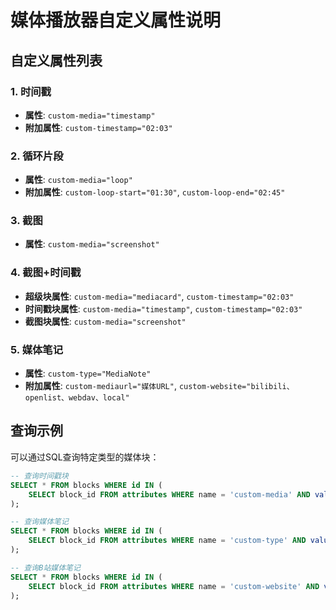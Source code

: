 # 媒体播放器自定义属性说明

## 自定义属性列表

### 1. 时间戳
- **属性**: `custom-media="timestamp"`
- **附加属性**: `custom-timestamp="02:03"`

### 2. 循环片段
- **属性**: `custom-media="loop"`
- **附加属性**: `custom-loop-start="01:30"`, `custom-loop-end="02:45"`

### 3. 截图
- **属性**: `custom-media="screenshot"`

### 4. 截图+时间戳
- **超级块属性**: `custom-media="mediacard"`, `custom-timestamp="02:03"`
- **时间戳块属性**: `custom-media="timestamp"`, `custom-timestamp="02:03"`
- **截图块属性**: `custom-media="screenshot"`

### 5. 媒体笔记
- **属性**: `custom-type="MediaNote"`
- **附加属性**: `custom-mediaurl="媒体URL"`, `custom-website="bilibili、openlist、webdav、local"`

## 查询示例

可以通过SQL查询特定类型的媒体块：

```sql
-- 查询时间戳块
SELECT * FROM blocks WHERE id IN (
    SELECT block_id FROM attributes WHERE name = 'custom-media' AND value = 'timestamp'
);

-- 查询媒体笔记
SELECT * FROM blocks WHERE id IN (
    SELECT block_id FROM attributes WHERE name = 'custom-type' AND value = 'MediaNote'
);

-- 查询B站媒体笔记
SELECT * FROM blocks WHERE id IN (
    SELECT block_id FROM attributes WHERE name = 'custom-website' AND value = 'bilibili'
);
```